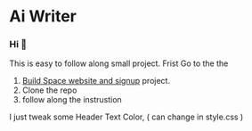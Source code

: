 # Ai Writer
### Hi 👋
This is easy to follow along small project. 
Frist Go to the the 
 1. [Build Space website and signup](https://buildspace.so/builds/ai-writer) project.
 2. Clone the repo
 3. follow along the instrustion 

 I just tweak some Header Text Color, ( can change in style.css )
 
